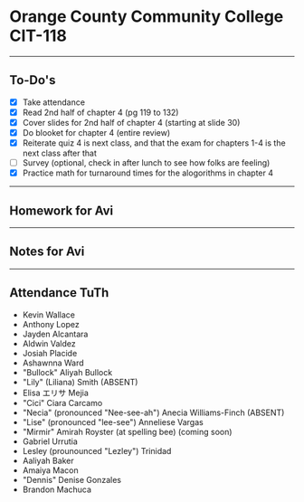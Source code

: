 # Orange County Community College CIT-118

---

## To-Do's

- [x] Take attendance
- [x] Read 2nd half of chapter 4 (pg 119 to 132)
- [x] Cover slides for 2nd half of chapter 4 (starting at slide 30)
- [x] Do blooket for chapter 4 (entire review)
- [x] Reiterate quiz 4 is next class, and that the exam for chapters 1-4 is the next class after that
- [ ] Survey (optional, check in after lunch to see how folks are feeling)
- [x] Practice math for turnaround times for the alogorithms in chapter 4

---

## Homework for Avi

---

## Notes for Avi

---

## Attendance TuTh

- Kevin Wallace
- Anthony Lopez
- Jayden Alcantara
- Aldwin Valdez
- Josiah Placide
- Ashawnna Ward
- "Bullock" Aliyah Bullock
- "Lily" (Liliana) Smith (ABSENT)
- Elisa エリサ Mejia
- "Cici" Ciara Carcamo
- "Necia" (pronounced "Nee-see-ah") Anecia Williams-Finch (ABSENT)
- "Lise" (pronounced "lee-see") Anneliese Vargas
- "Mirmir" Amirah Royster (at spelling bee) (coming soon)
- Gabriel Urrutia
- Lesley (prounounced "Lezley") Trinidad
- Aaliyah Baker
- Amaiya Macon
- "Dennis" Denise Gonzales
- Brandon Machuca